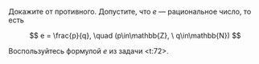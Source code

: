 Докажите от противного. Допустите, что $e$ — рациональное число, то есть

$$ e = \frac{p}{q}, \quad (p\in\mathbb{Z}, \ q\in\mathbb{N}) $$

Воспользуйтесь формулой $e$ из задачи <t:72>.